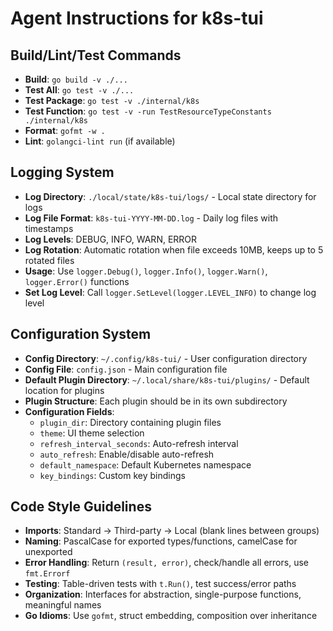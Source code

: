 # Agent Instructions for k8s-tui

## Build/Lint/Test Commands
- **Build**: `go build -v ./...`
- **Test All**: `go test -v ./...`
- **Test Package**: `go test -v ./internal/k8s`
- **Test Function**: `go test -v -run TestResourceTypeConstants ./internal/k8s`
- **Format**: `gofmt -w .`
- **Lint**: `golangci-lint run` (if available)

## Logging System
- **Log Directory**: `./local/state/k8s-tui/logs/` - Local state directory for logs
- **Log File Format**: `k8s-tui-YYYY-MM-DD.log` - Daily log files with timestamps
- **Log Levels**: DEBUG, INFO, WARN, ERROR
- **Log Rotation**: Automatic rotation when file exceeds 10MB, keeps up to 5 rotated files
- **Usage**: Use `logger.Debug()`, `logger.Info()`, `logger.Warn()`, `logger.Error()` functions
- **Set Log Level**: Call `logger.SetLevel(logger.LEVEL_INFO)` to change log level

## Configuration System
- **Config Directory**: `~/.config/k8s-tui/` - User configuration directory
- **Config File**: `config.json` - Main configuration file
- **Default Plugin Directory**: `~/.local/share/k8s-tui/plugins/` - Default location for plugins
- **Plugin Structure**: Each plugin should be in its own subdirectory
- **Configuration Fields**:
  - `plugin_dir`: Directory containing plugin files
  - `theme`: UI theme selection
  - `refresh_interval_seconds`: Auto-refresh interval
  - `auto_refresh`: Enable/disable auto-refresh
  - `default_namespace`: Default Kubernetes namespace
  - `key_bindings`: Custom key bindings

## Code Style Guidelines
- **Imports**: Standard → Third-party → Local (blank lines between groups)
- **Naming**: PascalCase for exported types/functions, camelCase for unexported
- **Error Handling**: Return `(result, error)`, check/handle all errors, use `fmt.Errorf`
- **Testing**: Table-driven tests with `t.Run()`, test success/error paths
- **Organization**: Interfaces for abstraction, single-purpose functions, meaningful names
- **Go Idioms**: Use `gofmt`, struct embedding, composition over inheritance